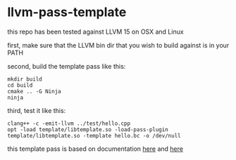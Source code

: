 # llvm-pass-template

this repo has been tested against LLVM 15 on OSX and Linux

first, make sure that the LLVM bin dir that you wish to build against
is in your PATH

second, build the template pass like this:

```
mkdir build
cd build
cmake .. -G Ninja
ninja
```

third, test it like this:

```
clang++ -c -emit-llvm ../test/hello.cpp
opt -load template/libtemplate.so -load-pass-plugin template/libtemplate.so -template hello.bc -o /dev/null
```

this template pass is based on documentation
[here](https://llvm.org/docs/WritingAnLLVMPass.html)
and
[here](https://llvm.org/docs/CMake.html#developing-llvm-passes-out-of-source)

